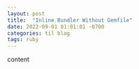 ```yaml
---
layout: post
title:  "Inline Bundler Without Gemfile"
date: 2022-09-01 01:01:01 -0700
categories: til blog 
tags: ruby
---
```


content